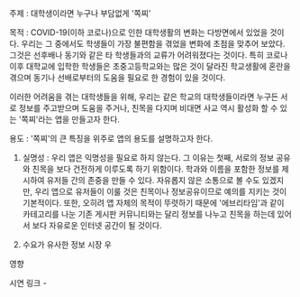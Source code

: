 주제 : 대학생이라면 누구나 부담없게 '쪽찌'

목적 : COVID-19(이하 코로나)으로 인한 대학생활의 변화는 다방면에서 있었을 것이다.
우리는 그 중에서도 학생들이 가장 불편함을 겪었을 변화에 초점을 맞추어 보았다.
그것은 선후배나 동기와 같은 타 학생들과의 교류가 어려워졌다는 것이다.
특히 코로나 이후 대학교에 입학한 학생들은 초중고등학교와는 많은 것이 달라진 학교생활에 혼란을 겪으며
동기나 선배로부터의 도움을 필요로 한 경험이 있을 것이다.

이러한 어려움을 겪는 대학생들을 위해, 우리는 같은 학교의 대학생들이라면 누구든 
서로 정보를 주고받으며 도움을 주거나,
친목을 다지며 비대면 사교 역시 활성화 할 수 있는 
'쪽찌'라는 앱을 만들고자 한다.

용도 : '쪽찌'의 큰 특징을 위주로 앱의 용도를 설명하고자 한다.

 1. 실명성 : 우리 앱은 익명성을 필요로 하지 않는다.
  그 이유는 첫째, 서로의 정보 공유와 친목을 보다 건전하게 이루도록 하기 위함이다.
  학과와 이름을 포함한 정보를 제시하여 유저들 간의 존중을 만들 수 있다.
  자유롭지 않은 소통으로 볼 수도 있겠지만, 우리 앱으로 유저들이 이룰 것은 
  친목이나 정보공유이므로 예의를 지키는 것이 기본적이다.
  또한, 오히려 앱 자체의 목적이 뚜렷하기 때문에 
  '에브리타임'과 같이 카테고리를 나눈 기존 게시판 커뮤니티와는 달리
  정보를 나누고 친목을 하는데 있어서 보다 자유로운 인터넷 공간이 될 것이다.
  
 2. 수요가 유사한 정보 시장
  우
  
영향


시연 링크 - 
